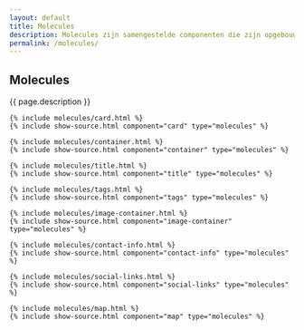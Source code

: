 ```yaml
---
layout: default
title: Molecules
description: Molecules zijn samengestelde componenten die zijn opgebouwd uit meerdere atomen. Ze bieden meer functionaliteit en complexiteit dan atomen, terwijl ze nog steeds eenvoudig en herbruikbaar blijven.
permalink: /molecules/
---
```


<section class="organism-section">
    <div class="organism-section__header">
        <h1 class="organism-section__title">Molecules</h1>
        <p class="organism-section__description">{{ page.description }}</p>
    </div>

    {% include molecules/card.html %}
    {% include show-source.html component="card" type="molecules" %}
    
    {% include molecules/container.html %}
    {% include show-source.html component="container" type="molecules" %}
    
    {% include molecules/title.html %}
    {% include show-source.html component="title" type="molecules" %}
    
    {% include molecules/tags.html %}
    {% include show-source.html component="tags" type="molecules" %}
    
    {% include molecules/image-container.html %}
    {% include show-source.html component="image-container" type="molecules" %}
    
    {% include molecules/contact-info.html %}
    {% include show-source.html component="contact-info" type="molecules" %}
    
    {% include molecules/social-links.html %}
    {% include show-source.html component="social-links" type="molecules" %}
    
    {% include molecules/map.html %}
    {% include show-source.html component="map" type="molecules" %}
</section>
